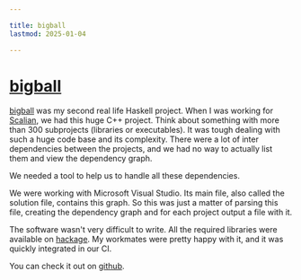 ```yaml
---

title: bigball
lastmod: 2025-01-04

---
```


# [bigball]

[bigball] was my second real life Haskell project. When I was working for 
[Scalian](https://www.scalian.com), we had this huge C++ project. Think about 
something with more than 300 subprojects (libraries or executables). It was 
tough dealing with such a huge code base and its complexity. There were a lot 
of inter dependencies between the projects, and we had no way to actually list 
them and view the dependency graph.

We needed a tool to help us to handle all these dependencies.

We were working with Microsoft Visual Studio. Its main file, also called the
solution file, contains this graph. So this was just a matter of parsing this
file, creating the dependency graph and for each project output a file with it.

The software wasn't very difficult to write. All the required libraries were
available on [hackage](https://hackage.haskell.org/). My workmates were pretty
happy with it, and it was quickly integrated in our CI.

You can check it out on
[github](https://github.com/jecaro/bigball).

[bigball]: https://github.com/jecaro/bigball


